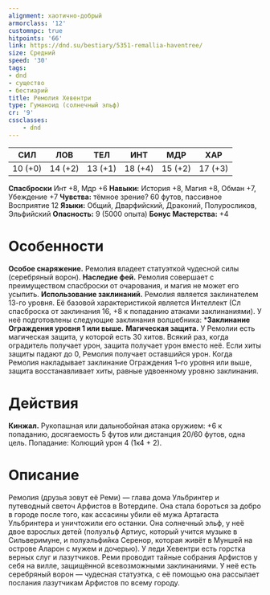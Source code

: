 ```yaml
---
alignment: хаотично-добрый
armorclass: '12'
customnpc: true
hitpoints: '66'
link: https://dnd.su/bestiary/5351-remallia-haventree/
size: Средний
speed: '30'
tags:
- dnd
- существо
- бестиарий
title: Ремолия Хевентри
type: Гуманоид (солнечный эльф)
cr: '9'
cssclasses:
    - dnd
---
```



| СИЛ | ЛОВ | ТЕЛ | ИНТ | МДР | ХАР |
|---|---|---|---|---|---|
| 10 (+0) | 14 (+2) | 13 (+1) | 18 (+4) | 15 (+2) | 17 (+3) |
**Спасброски** Инт +8, Мдр +6
**Навыки:** История +8, Магия +8, Обман +7, Убеждение +7
**Чувства:** тёмное зрение? 60 футов, пассивное Восприятие 12
**Языки:** Общий, Дварфийский, Драконий, Полуросликов, Эльфийский
**Опасность:** 9 (5000 опыта)
**Бонус Мастерства:** +4


# Особенности
**Особое снаряжение.** Ремолия владеет статуэткой чудесной силы (серебряный ворон).
**Наследие фей.** Ремолия совершает с преимуществом спасброски от очарования, и магия не может его усыпить.
**Использование заклинаний.** Ремолия является заклинателем 13-го уровня. Её базовой характеристикой является Интеллект (Сл спасброска от заклинания 16, +8 к попаданию атаками заклинаниями). У неё подготовлены следующие заклинания волшебника:
***Заклинание Ограждения уровня 1 или выше.** 
**Магическая защита.** У Ремолии есть магическая защита, у которой есть 30 хитов. Всякий раз, когда оградитель получает урон, защита получает урон вместо неё. Если хиты защиты падают до 0, Ремолия получает оставшийся урон. Когда Ремолия накладывает заклинание Ограждения 1–го уровня или выше, защита восстанавливает хиты, равные удвоенному уровню заклинания.


# Действия
**Кинжал.** Рукопашная или дальнобойная атака оружием: +6 к попаданию, досягаемость 5 футов или дистанция 20/60 футов, одна цель. Попадание: Колющий урон 4 (1к4 + 2).


# Описание
Ремолия (друзья зовут её Реми) — глава дома Ульбринтер и путеводный светоч Арфистов в Вотердипе. Она стала бороться за добро в городе после того, как ассасины убили её мужа Артагаста Ульбринтера и уничтожили его останки. Она солнечный эльф, у неё двое взрослых детей (полуэльф Артиус, который учится музыке в Сильверимуне, и полуэльфийка Серенор, которая живёт в Муншей на острове Аларон с мужем и дочерью). У леди Хевентри есть горстка верных слуг и лазутчиков. Реми проводит тайные собрания Арфистов у себя на вилле, защищённой всевозможными заклинаниями. У неё есть серебряный ворон — чудесная статуэтка, с её помощью она рассылает послания лазутчикам Арфистов по всему городу.